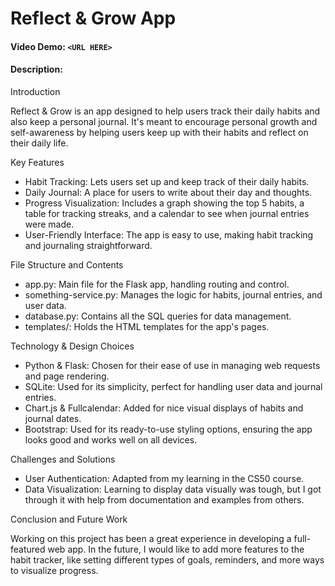 # Reflect & Grow App
#### Video Demo: `<URL HERE>`
#### Description:

Introduction

Reflect & Grow is an app designed to help users track their daily habits and also keep a personal journal. It's meant to encourage personal growth and self-awareness by helping users keep up with their habits and reflect on their daily life.

Key Features

- Habit Tracking:  Lets users set up and keep track of their daily habits.
- Daily Journal: A place for users to write about their day and thoughts.
- Progress Visualization:  Includes a graph showing the top 5 habits, a table for tracking streaks, and a calendar to see when journal entries were made.
- User-Friendly Interface: The app is easy to use, making habit tracking and journaling straightforward.

File Structure and Contents

- app.py: Main file for the Flask app, handling routing and control.
- something-service.py: Manages the logic for habits, journal entries, and user data.
- database.py: Contains all the SQL queries for data management.
- templates/: Holds the HTML templates for the app's pages.

Technology & Design Choices

- Python & Flask: Chosen for their ease of use in managing web requests and page rendering.
- SQLite: Used for its simplicity, perfect for handling user data and journal entries.
- Chart.js & Fullcalendar: Added for nice visual displays of habits and journal dates.
- Bootstrap: Used for its ready-to-use styling options, ensuring the app looks good and works well on all devices.

Challenges and Solutions

- User Authentication: Adapted from my learning in the CS50 course.
- Data Visualization: Learning to display data visually was tough, but I got through it with help from documentation and examples from others.

Conclusion and Future Work

Working on this project has been a great experience in developing a full-featured web app. In the future, I would like to add more features to the habit tracker, like setting different types of goals, reminders, and more ways to visualize progress.